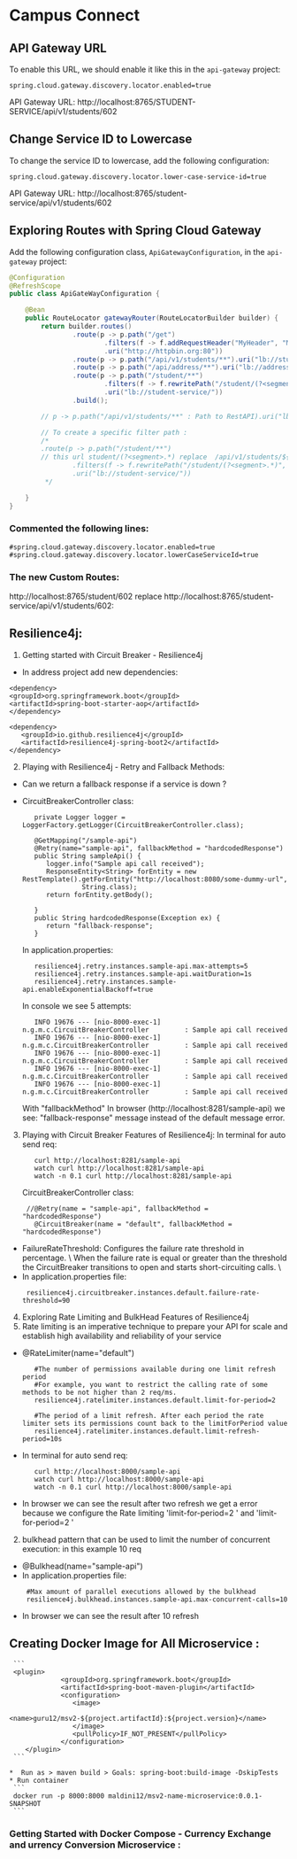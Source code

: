 # Campus Connect

## API Gateway URL
To enable this URL, we should enable it like this in the `api-gateway` project:

``` 
spring.cloud.gateway.discovery.locator.enabled=true
```
API Gateway URL: http://localhost:8765/STUDENT-SERVICE/api/v1/students/602

## Change Service ID to Lowercase
To change the service ID to lowercase, add the following configuration:
```
spring.cloud.gateway.discovery.locator.lower-case-service-id=true
```

API Gateway URL: http://localhost:8765/student-service/api/v1/students/602

## Exploring Routes with Spring Cloud Gateway
Add the following configuration class, `ApiGatewayConfiguration`, in the `api-gateway` project:

```java
@Configuration
@RefreshScope
public class ApiGateWayConfiguration {

    @Bean
    public RouteLocator gatewayRouter(RouteLocatorBuilder builder) {
        return builder.routes()
                .route(p -> p.path("/get")
                        .filters(f -> f.addRequestHeader("MyHeader", "MyURI").addRequestParameter("Param", "MyValue"))
                        .uri("http://httpbin.org:80"))
                .route(p -> p.path("/api/v1/students/**").uri("lb://student-service/"))
                .route(p -> p.path("/api/address/**").uri("lb://address-service/"))
                .route(p -> p.path("/student/**")
                        .filters(f -> f.rewritePath("/student/(?<segment>.*)", "/api/v1/students/${segment}"))
                        .uri("lb://student-service/"))
                .build();

        // p -> p.path("/api/v1/students/**" : Path to RestAPI).uri("lb://student-service/": name of service)

        // To create a specific filter path :
        /*
        .route(p -> p.path("/student/**")
        // this url student/(?<segment>.*) replace  /api/v1/students/${segment}
                .filters(f -> f.rewritePath("/student/(?<segment>.*)", "/api/v1/students/${segment}"))
                .uri("lb://student-service/"))
         */

    }
}
```
### Commented the following lines:
``` 
#spring.cloud.gateway.discovery.locator.enabled=true
#spring.cloud.gateway.discovery.locator.lowerCaseServiceId=true
```

### The new Custom Routes:
http://localhost:8765/student/602 replace http://localhost:8765/student-service/api/v1/students/602:

## Resilience4j:
1. Getting started with Circuit Breaker - Resilience4j
  * In address project add new dependencies:
  ```
  <dependency>
  <groupId>org.springframework.boot</groupId>
  <artifactId>spring-boot-starter-aop</artifactId>
  </dependency>

  <dependency>
     <groupId>io.github.resilience4j</groupId>
     <artifactId>resilience4j-spring-boot2</artifactId>
  </dependency>
  ```

2. Playing with Resilience4j - Retry and Fallback Methods:
  - Can we return a fallback response if a service is down ?
  * CircuitBreakerController class:

     ```
        private Logger logger = LoggerFactory.getLogger(CircuitBreakerController.class);

        @GetMapping("/sample-api")
        @Retry(name="sample-api", fallbackMethod = "hardcodedResponse")
        public String sampleApi() {
           logger.info("Sample api call received");
           ResponseEntity<String> forEntity = new RestTemplate().getForEntity("http://localhost:8080/some-dummy-url",
                    String.class);
           return forEntity.getBody();
           
        }
        public String hardcodedResponse(Exception ex) {
           return "fallback-response";
        }
     ```
    In application.properties:
     ```
        resilience4j.retry.instances.sample-api.max-attempts=5
        resilience4j.retry.instances.sample-api.waitDuration=1s
        resilience4j.retry.instances.sample-api.enableExponentialBackoff=true
     ```
    In console we see 5 attempts:
     ```
        INFO 19676 --- [nio-8000-exec-1] n.g.m.c.CircuitBreakerController         : Sample api call received
        INFO 19676 --- [nio-8000-exec-1] n.g.m.c.CircuitBreakerController         : Sample api call received
        INFO 19676 --- [nio-8000-exec-1] n.g.m.c.CircuitBreakerController         : Sample api call received
        INFO 19676 --- [nio-8000-exec-1] n.g.m.c.CircuitBreakerController         : Sample api call received
        INFO 19676 --- [nio-8000-exec-1] n.g.m.c.CircuitBreakerController         : Sample api call received
     ```
    With "fallbackMethod" In browser (http://localhost:8281/sample-api) we see: "fallback-response" message instead of the default message error.

3. Playing with Circuit Breaker Features of Resilience4j:
   In terminal for auto send req:
     ```
        curl http://localhost:8281/sample-api
        watch curl http://localhost:8281/sample-api
        watch -n 0.1 curl http://localhost:8281/sample-api
     ```
   CircuitBreakerController class:
      ```
       //@Retry(name = "sample-api", fallbackMethod = "hardcodedResponse")
         @CircuitBreaker(name = "default", fallbackMethod = "hardcodedResponse")
      ```
  - FailureRateThreshold: Configures the failure rate threshold in percentage. \ When the failure rate is equal or greater than the threshold the CircuitBreaker transitions to open and starts short-circuiting calls. \
  - In application.properties file:
      ```
       resilience4j.circuitbreaker.instances.default.failure-rate-threshold=90
      ``` 
4. Exploring Rate Limiting and BulkHead Features of Resilience4j
  1.  Rate limiting is an imperative technique to prepare your API for scale and establish high availability and reliability of your service
  * @RateLimiter(name="default")
      ```
         #The number of permissions available during one limit refresh period
         #For example, you want to restrict the calling rate of some methods to be not higher than 2 req/ms.
         resilience4j.ratelimiter.instances.default.limit-for-period=2 

         #The period of a limit refresh. After each period the rate limiter sets its permissions count back to the limitForPeriod value
         resilience4j.ratelimiter.instances.default.limit-refresh-period=10s
      ```
  * In terminal for auto send req:
      ```
         curl http://localhost:8000/sample-api
         watch curl http://localhost:8000/sample-api
         watch -n 0.1 curl http://localhost:8000/sample-api
      ```
  * In browser we can see the result after two refresh we get a error because we configure the Rate limiting 'limit-for-period=2 ' and 'limit-for-period=2 '
  2.  bulkhead pattern that can be used to limit the number of concurrent execution: in this example 10 req
  * @Bulkhead(name="sample-api")
  * In application.properties file:
      ```
       #Max amount of parallel executions allowed by the bulkhead
       resilience4j.bulkhead.instances.sample-api.max-concurrent-calls=10
      ``` 
  * In browser we can see the result after 10 refresh

## Creating Docker Image for All Microservice :
    
     ```
     <plugin>
                 <groupId>org.springframework.boot</groupId>
                 <artifactId>spring-boot-maven-plugin</artifactId>
                 <configuration>
                    <image>
                          <name>guru12/msv2-${project.artifactId}:${project.version}</name>
                    </image>
                    <pullPolicy>IF_NOT_PRESENT</pullPolicy>
                 </configuration>
        </plugin>
     ``` 

    *  Run as > maven build > Goals: spring-boot:build-image -DskipTests
    * Run container
     ```
     docker run -p 8000:8000 maldini12/msv2-name-microservice:0.0.1-SNAPSHOT
     ```
### Getting Started with Docker Compose - Currency Exchange and urrency Conversion Microservice :



